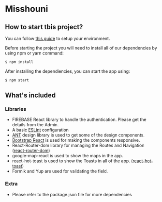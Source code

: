 # Misshouni

## How to start tbis project?

You can follow [this guide](https://reactjs.org/docs/create-a-new-react-app.html) to setup your environment.

Before starting the project you will need to install all of our dependencies by using npm or yarn command:
```bash
$ npm install
```


After installing the dependiencies, you can start the app using:
```bash
$ npm start
```

## What's included



### Libraries
- FIREBASE React library to handle the authentication. Please get the details from the Admin. 
- A basic [ESLint](https://github.com/eslint/eslint) configuration
- [ANT](https://ant.design/docs/react/introduce) design library is used to get some of the design components. 
- [Bootstrap React](https://react-bootstrap.github.io/) is used for making the components responsive.
- React-Router-dom library for managing the Routes and Navigation ([react-router-dom](https://reactrouter.com/en/main))
- google-map-react is used to show the maps in the app. 
- react-hot-toast is used to show the Toasts in all of the app. ([react-hot-toast]( https://react-hot-toast.com/))
- Formik and Yup are used for validating the field. 



### Extra
- Please refer to the package.json file for more dependencies

